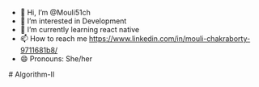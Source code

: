 - 👋 Hi, I’m @Mouli51ch
- 👀 I’m interested in Development
- 🌱 I’m currently learning react native
- 📫 How to reach me https://www.linkedin.com/in/mouli-chakraborty-9711681b8/
- 😄 Pronouns: She/her


<!---
Mouli51ch/Mouli51ch is a ✨ special ✨ repository because its `README.md` (this file) appears on your GitHub profile.
You can click the Preview link to take a look at your changes.
--->
#   A l g o r i t h m - I I 
 
 
